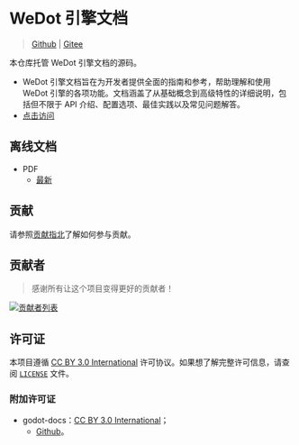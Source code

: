# WeDot 引擎文档

> [Github](https://github.com/Wedot-Engine/WeDot-docs) | [Gitee](https://gitee.com/Wedot-Engine/WeDot-docs)

本仓库托管 WeDot 引擎文档的源码。

- WeDot 引擎文档旨在为开发者提供全面的指南和参考，帮助理解和使用 WeDot 引擎的各项功能。文档涵盖了从基础概念到高级特性的详细说明，包括但不限于 API 介绍、配置选项、最佳实践以及常见问题解答。
- [点击访问](https://docs.wedot.top)

## 离线文档

- PDF
  - [最新](https://docs.wedot.top/latest/print.html)

## 贡献

请参照[贡献指北](CONTRIBUTING.md)了解如何参与贡献。

## 贡献者

> 感谢所有让这个项目变得更好的贡献者！

[![贡献者列表](https://contrib.rocks/image?repo=Wedot-Engine/WeDot-docs)](https://github.com/Wedot-Engine/WeDot-docs/graphs/contributors)

## 许可证

本项目遵循 [CC BY 3.0 International](https://creativecommons.org/licenses/by/3.0/legalcode) 许可协议。如果想了解完整许可信息，请查阅 [`LICENSE`](LICENSE) 文件。

### 附加许可证

- godot-docs：[CC BY 3.0 International](https://creativecommons.org/licenses/by/3.0/legalcode)；
  - [Github](https://github.com/godotengine/godot-docs)。
